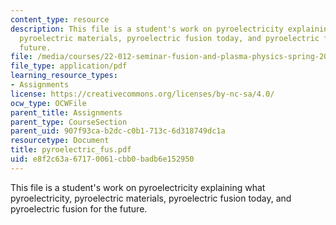 ```yaml
---
content_type: resource
description: This file is a student's work on pyroelectricity explaining what pyroelectricity,
  pyroelectric materials, pyroelectric fusion today, and pyroelectric fusion for the
  future.
file: /media/courses/22-012-seminar-fusion-and-plasma-physics-spring-2006/e8f2c63a67170061cbb0badb6e152950_pyroelectric_fus.pdf
file_type: application/pdf
learning_resource_types:
- Assignments
license: https://creativecommons.org/licenses/by-nc-sa/4.0/
ocw_type: OCWFile
parent_title: Assignments
parent_type: CourseSection
parent_uid: 907f93ca-b2dc-c0b1-713c-6d318749dc1a
resourcetype: Document
title: pyroelectric_fus.pdf
uid: e8f2c63a-6717-0061-cbb0-badb6e152950
---
```

This file is a student's work on pyroelectricity explaining what pyroelectricity, pyroelectric materials, pyroelectric fusion today, and pyroelectric fusion for the future.